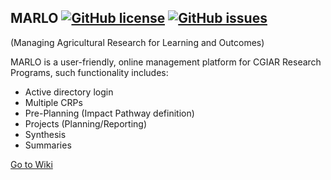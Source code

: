 ## MARLO [![GitHub license](https://img.shields.io/badge/license-AGPL-blue.svg)](https://raw.githubusercontent.com/CCAFS/MARLO/master/LICENSE)  [![GitHub issues](https://img.shields.io/github/issues/CCAFS/MARLO.svg)](https://github.com/CCAFS/MARLO/issues)  
(Managing Agricultural Research for Learning and Outcomes)

MARLO is a user-friendly, online management platform for CGIAR Research Programs, such functionality includes:
* Active directory login
* Multiple CRPs
* Pre-Planning (Impact Pathway definition)
* Projects (Planning/Reporting)
* Synthesis 
* Summaries

[Go to Wiki](https://github.com/CCAFS/MARLO/wiki)

